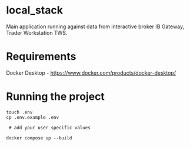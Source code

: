 # local_stack
Main application running against data from interactive broker IB Gateway, Trader Workstation TWS.

# Requirements
Docker Desktop - https://www.docker.com/products/docker-desktop/

# Running the project
```
touch .env
cp .env.example .env

 # add your user specific values

docker compose up --build
```
